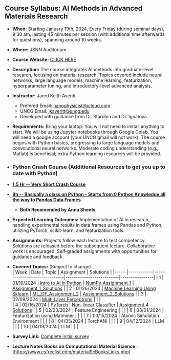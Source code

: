 ## Course Syllabus: AI Methods in Advanced Materials Research

- **When:** Starting January 19th, 2024, Every Friday (during seminar days), 9:30 am, lasting 45 minutes per session (with additional time afterwards for questions), spanning around 10 weeks.

- **Where:** JSNN Auditorium.

- **Course Website:** [CLICK HERE](https://github.com/JaredKeithAveritt/AI_methods_in_advanced_materials_research/)

- **Description:** The course integrates AI methods into graduate-level research, focusing on material research. Topics covered include neural networks, large language models, machine learning, featurization, hyperparameter tuning, and introductory-level advanced analysis.

- **Instructor:** Jared Keith Averitt
  - Prefered Email: nanophysicist@icloud.com
  - UNCG Email: jkaveritt@uncg.edu 
  - Developed with guidance from Dr. Starobin and Dr. Ignatova.

- **Requirements:** Bring your laptop. You will not need to install anything to start. We will be using Jupyter notebooks through Google Colab. You will need a google account (your UNCG gmail will not work). The course begins with Python basics, progressing to large language models and convolutional neural networks. Moderate coding understanding (e.g., Matlab) is beneficial; extra Python learning resources will be provided.

- ### Python Crash Course (Additional Resources to get you up to date with Python)
- **[1.5 Hr -- Very Short Crash Course](https://youtu.be/JJmcL1N2KQs?si=V4ooqkGjR3quSa3o)**
- **[9h -- Basically a class on Python – Starts from 0 Python Knowledge all the way to Pandas Data Frames](https://www.youtube.com/watch?v=GPVsHOlRBBI)**
  - **Both Recomended by Anna Sheets**

- **Expected Learning Outcomes:** Implementation of AI in research, handling experimental results in data frames using Pandas and Python, utilizing PyTorch, scikit-learn, and featurization tools.

- **Assignments:** Projects follow each lecture to test competency. Solutions are released before the subsequent lecture. Collaborative work is encouraged. Self-graded assignments with opportunities for guidance and feedback.

- **Covered Topics:** (Subject to change)  
  | Week | Date       | Topic                        | Assignment               | Solutions      |
  |------|------------|------------------------------|--------------------------|----------------|
  | 1    | 01/19/2024 | [Intro to AI in Python](https://github.com/JaredKeithAveritt/AI_methods_in_advanced_materials_research/tree/main/week_1)        |      [NumPy_Assignment_1](https://github.com/JaredKeithAveritt/AI_methods_in_advanced_materials_research/tree/main/week_1/Exploring_NumPy_Assignment_1.md)            |    [Assignment_1_Solutions](https://github.com/JaredKeithAveritt/AI_methods_in_advanced_materials_research/blob/main/week_1/Exploring_NumPy_Assignment_1_SOLUTIONS.md)    | 
  | 2    | 01/26/2024 | [Machine Learning Using Sklearn](https://github.com/JaredKeithAveritt/AI_methods_in_advanced_materials_research/tree/main/Week_2)      | [ML_DF_Assignment_2](https://github.com/JaredKeithAveritt/AI_methods_in_advanced_materials_research/blob/main/Week_2/Data_Frames_and_ML_HW_2.ipynb)                         | [Assignment_2_Solutions](https://github.com/JaredKeithAveritt/AI_methods_in_advanced_materials_research/blob/main/Week_2/Data_Frames_and_ML_HW_2_SOLUTIONS.ipynb)                |
  | 3    | 02/09/2024 | [Multi Layer Perceptrons](https://github.com/JaredKeithAveritt/AI_methods_in_advanced_materials_research/tree/main/Week_3)                   |                          |                           |  
  | 4    | 02/16/2024 | [PyTorch](https://github.com/JaredKeithAveritt/AI_methods_in_advanced_materials_research/tree/main/Week_4)        |  [Non-linear Classifier](https://github.com/JaredKeithAveritt/AI_methods_in_advanced_materials_research/blob/main/Week_4/%20pytorch_non_linear_classifier.ipynb)                        |          [Assignment 4 Solutions](https://github.com/JaredKeithAveritt/AI_methods_in_advanced_materials_research/blob/main/Week_4/%20pytorch_non_linear_classifier_solutions.ipynb)                  |
  | 5    | 02/23/2024 | Feature Engineering          |                          |                          |
  | 6    | 03/01/2024 | Featurization using Matminer  |                          |                        |
  | 7    | 03/15/2024 | Atomic Simulation Environment |                          |                        |
  | 8    | 04/05/2024 | TorchANI                     |                          |                        |
  | 9    | 04/12/2024 | LLM                          |                          |                        |
  | 10   | 04/19/2024 | LLM                          |                          |                         |

- **Survey Link:** [Complete initial survey](https://forms.gle/XqTftcTnfcGHet6U6)

- **Lecture Notes Books on Computational Material Science** : [https://www.csfreelist.com/materialScBooksLinks.php] 
